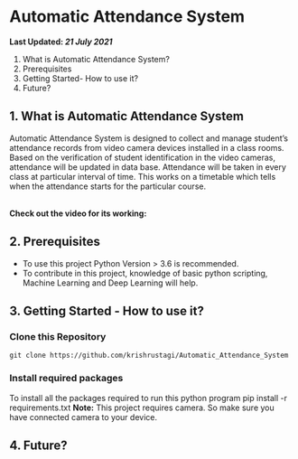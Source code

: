 # Automatic Attendance System

**Last Updated: *21 July 2021***<br>
1. What is Automatic Attendance System?
2. Prerequisites
3. Getting Started- How to use it?
4. Future?

## 1. What is Automatic Attendance System
Automatic Attendance System is designed to collect and manage student’s attendance records from video camera devices installed in a class rooms. Based on the verification of student identification in the video cameras, attendance will be updated in data base. Attendance will be taken in every class at particular interval of time. This works on a timetable which tells when the attendance starts for the particular course. <br><br>

**Check out the video for its working:** 

## 2. Prerequisites
- To use this project Python Version > 3.6 is recommended.
- To contribute in this project, knowledge of basic python scripting, Machine Learning and Deep Learning will help.

## 3. Getting Started - How to use it?
### Clone this Repository
``
git clone https://github.com/krishrustagi/Automatic_Attendance_System
``
### Install required packages
To install all the packages required to run this python program
  pip install -r requirements.txt
**Note:** This project requires camera. So make sure you have connected camera to your device. 


## 4. Future?
